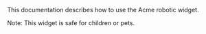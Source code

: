 This documentation describes how to use the Acme robotic widget.

Note: This widget is safe for children or pets.